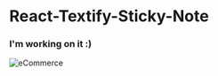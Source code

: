 # React-Textify-Sticky-Note

### I'm working on it :)

![eCommerce](https://c.tenor.com/XasjKGMk_wAAAAAC/load-loading.gif)
